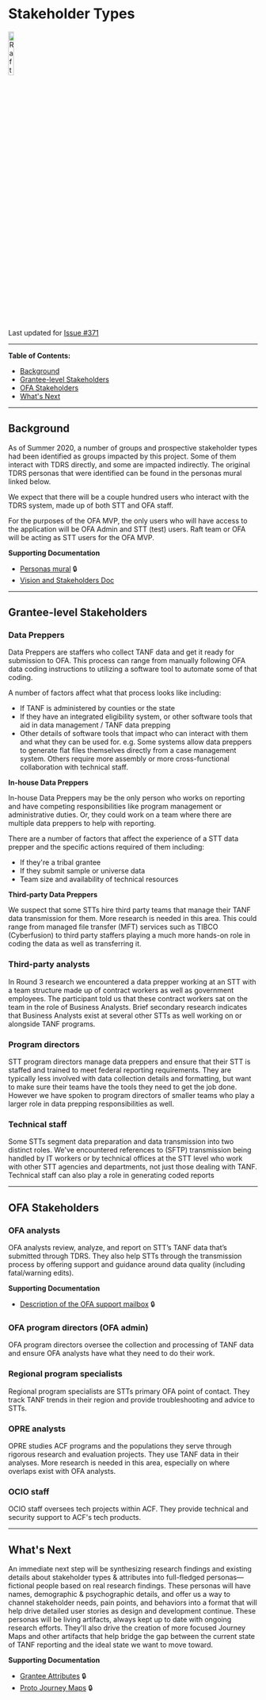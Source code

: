 # Stakeholder Types

<img src="https://goraft.tech/assets/logo.png" width="15%" height="auto" alt="Raft LLC Logo">

Last updated for [Issue #371](https://github.com/raft-tech/TANF-app/issues/371)

---

**Table of Contents:**

- [Background](#background)
- [Grantee-level Stakeholders](#grantee-level-stakeholders)
- [OFA Stakeholders](#ofa-stakeholders)
- [What's Next](#whats-next)

---

## Background

As of Summer 2020, a number of groups and prospective stakeholder types had been identified as groups impacted by this project. Some of them interact with TDRS directly, and some are impacted indirectly. The original TDRS personas that were identified can be found in the personas mural linked below.

We expect that there will be a couple hundred users who interact with the TDRS system, made up of both STT and OFA staff.

For the purposes of the OFA MVP, the only users who will have access to the application will be OFA Admin and STT (test) users.  Raft team or OFA will be acting as STT users for the OFA MVP.

**Supporting Documentation**

- [Personas mural](https://app.mural.co/t/officeoffamilyassistance2744/m/gsa6/1592254280716/2ae8293a3233a95941d548cda4f373faab96b40b) :lock:
- [Vision and Stakeholders Doc](https://github.com/HHS/TANF-app/blob/main/docs/Product-Strategy/Vision-and-Stakeholders.md)

---

## Grantee-level Stakeholders

### Data Preppers

Data Preppers are staffers who collect TANF data and get it ready for submission to OFA. This process can range from manually following OFA data coding instructions to utilizing a software tool to automate some of that coding.

A number of factors affect what that process looks like including:

- If TANF is administered by counties or the state
- If they have an integrated eligibility system, or other software tools that aid in data management / TANF data prepping
- Other details of software tools that impact who can interact with them and what they can be used for. e.g. Some systems allow data preppers to generate flat files themselves directly from a case management system. Others require more assembly or more cross-functional collaboration with technical staff.

**In-house Data Preppers**

In-house Data Preppers may be the only person who works on reporting and have competing responsibilities like program management or administrative duties. Or, they could work on a team where there are multiple data preppers to help with reporting.

There are a number of factors that affect the experience of a STT data prepper and the specific actions required of them including:

- If they're a tribal grantee
- If they submit sample or universe data
- Team size and availability of technical resources

**Third-party Data Preppers**

We suspect that some STTs hire third party teams that manage their TANF data transmission for them. More research is needed in this area. This could range from managed file transfer (MFT) services such as TIBCO (Cyberfusion) to third party staffers playing a much more hands-on role in coding the data as well as transferring it.



### Third-party analysts

In Round 3 research we encountered a data prepper working at an STT with a team structure made up of contract workers as well as government employees. The participant told us that these contract workers sat on the team in the role of Business Analysts. Brief secondary research indicates that Business Analysts exist at several other STTs as well working on or alongside TANF programs. 



### Program directors

STT program directors manage data preppers and ensure that their STT is staffed and trained to meet federal reporting requirements. They are typically less involved with data collection details and formatting, but want to make sure their teams have the tools they need to get the job done. However we have spoken to program directors of smaller teams who play a larger role in data prepping responsibilities as well.



### Technical staff

Some STTs segment data preparation and data transmission into two distinct roles. We've encountered references to (SFTP) transmission being handled by IT workers or by technical offices at the STT level who work with other STT agencies and departments, not just those dealing with TANF. Technical staff can also play a role in generating coded reports 

---

## OFA Stakeholders

### OFA analysts

OFA analysts review, analyze, and report on STT’s TANF data that’s submitted through TDRS. They also help STTs through the transmission process by offering support and guidance around data quality (including fatal/warning edits). 

**Supporting Documentation**

- [Description of the OFA support mailbox](<https://hhsgov.sharepoint.com/:w:/r/sites/TANFDataPortalOFA-UserResearch/Shared%20Documents/User%20Research/OFA%20Resource%20Mailbox%20notes.docx?d=w2542a110040b44c1b82706a54c6ec9f2&csf=1&web=1&e=O5meXQ>) :lock:



### OFA program directors (OFA admin)

OFA program directors oversee the collection and processing of TANF data and ensure OFA analysts have what they need to do their work.



### Regional program specialists

Regional program specialists are STTs primary OFA point of contact. They track TANF trends in their region and provide troubleshooting and advice to STTs.



### OPRE analysts

OPRE studies ACF programs and the populations they serve through rigorous research and evaluation projects. They use TANF data in their analyses. More research is needed in this area, especially on where overlaps exist with OFA analysts.



### OCIO staff

OCIO staff oversees tech projects within ACF. They provide technical and security support to ACF's tech products.



---

## What's Next

An immediate next step will be synthesizing research findings and existing details about stakeholder types & attributes into full-fledged personas—fictional people based on real research findings. These personas will have names, demographic & psychographic details, and offer us a way to channel stakeholder needs, pain points, and behaviors into a format that will help drive detailed user stories as design and development continue. These personas will be living artifacts, always kept up to date with ongoing research efforts. They'll also drive the creation of more focused Journey Maps and other artifacts that help bridge the gap between the current state of TANF reporting and the ideal state we want to move toward.

**Supporting Documentation**

- [Grantee Attributes](<https://hhsgov.sharepoint.com/:x:/r/sites/TANFDataPortalOFA-UserResearch/_layouts/15/WopiFrame2.aspx?sourcedoc=%7Be83f84f1-71a0-459f-80a4-0d39bc250be9%7D&action=view&cid=f2e656cb-9245-4f02-af6d-2d7e1db6573d>) 🔒
- [Proto Journey Maps](https://app.mural.co/t/officeoffamilyassistance2744/m/officeoffamilyassistance2744/1608238114372/191c53b8ef538838bc8c179daa238dd5c5dcc9e8) :lock: